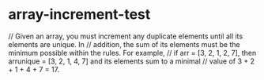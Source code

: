 # array-increment-test

// Given an array, you must increment any duplicate elements until all its elements are unique. In
// addition, the sum of its elements must be the minimum possible within the rules. For example,
// if arr = [3, 2, 1, 2, 7], then arrunique = [3, 2, 1, 4, 7] and its elements sum to a minimal
// value of 3 + 2 + 1 + 4 + 7 = 17.
